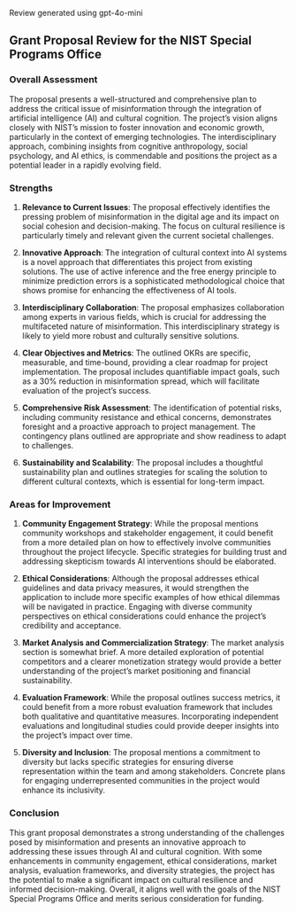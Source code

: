 Review generated using gpt-4o-mini

## Grant Proposal Review for the NIST Special Programs Office

### Overall Assessment
The proposal presents a well-structured and comprehensive plan to address the critical issue of misinformation through the integration of artificial intelligence (AI) and cultural cognition. The project’s vision aligns closely with NIST’s mission to foster innovation and economic growth, particularly in the context of emerging technologies. The interdisciplinary approach, combining insights from cognitive anthropology, social psychology, and AI ethics, is commendable and positions the project as a potential leader in a rapidly evolving field.

### Strengths
1. **Relevance to Current Issues**: The proposal effectively identifies the pressing problem of misinformation in the digital age and its impact on social cohesion and decision-making. The focus on cultural resilience is particularly timely and relevant given the current societal challenges.

2. **Innovative Approach**: The integration of cultural context into AI systems is a novel approach that differentiates this project from existing solutions. The use of active inference and the free energy principle to minimize prediction errors is a sophisticated methodological choice that shows promise for enhancing the effectiveness of AI tools.

3. **Interdisciplinary Collaboration**: The proposal emphasizes collaboration among experts in various fields, which is crucial for addressing the multifaceted nature of misinformation. This interdisciplinary strategy is likely to yield more robust and culturally sensitive solutions.

4. **Clear Objectives and Metrics**: The outlined OKRs are specific, measurable, and time-bound, providing a clear roadmap for project implementation. The proposal includes quantifiable impact goals, such as a 30% reduction in misinformation spread, which will facilitate evaluation of the project’s success.

5. **Comprehensive Risk Assessment**: The identification of potential risks, including community resistance and ethical concerns, demonstrates foresight and a proactive approach to project management. The contingency plans outlined are appropriate and show readiness to adapt to challenges.

6. **Sustainability and Scalability**: The proposal includes a thoughtful sustainability plan and outlines strategies for scaling the solution to different cultural contexts, which is essential for long-term impact.

### Areas for Improvement
1. **Community Engagement Strategy**: While the proposal mentions community workshops and stakeholder engagement, it could benefit from a more detailed plan on how to effectively involve communities throughout the project lifecycle. Specific strategies for building trust and addressing skepticism towards AI interventions should be elaborated.

2. **Ethical Considerations**: Although the proposal addresses ethical guidelines and data privacy measures, it would strengthen the application to include more specific examples of how ethical dilemmas will be navigated in practice. Engaging with diverse community perspectives on ethical considerations could enhance the project’s credibility and acceptance.

3. **Market Analysis and Commercialization Strategy**: The market analysis section is somewhat brief. A more detailed exploration of potential competitors and a clearer monetization strategy would provide a better understanding of the project’s market positioning and financial sustainability.

4. **Evaluation Framework**: While the proposal outlines success metrics, it could benefit from a more robust evaluation framework that includes both qualitative and quantitative measures. Incorporating independent evaluations and longitudinal studies could provide deeper insights into the project’s impact over time.

5. **Diversity and Inclusion**: The proposal mentions a commitment to diversity but lacks specific strategies for ensuring diverse representation within the team and among stakeholders. Concrete plans for engaging underrepresented communities in the project would enhance its inclusivity.

### Conclusion
This grant proposal demonstrates a strong understanding of the challenges posed by misinformation and presents an innovative approach to addressing these issues through AI and cultural cognition. With some enhancements in community engagement, ethical considerations, market analysis, evaluation frameworks, and diversity strategies, the project has the potential to make a significant impact on cultural resilience and informed decision-making. Overall, it aligns well with the goals of the NIST Special Programs Office and merits serious consideration for funding.